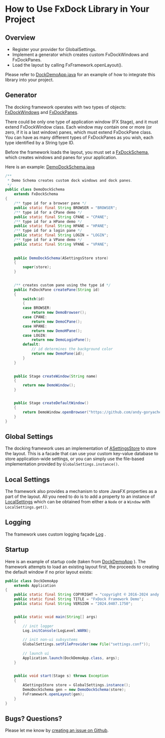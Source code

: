 # How to Use FxDock Library in Your Project

## Overview

- Register your provider for GlobalSettings.
- Implement a generator which creates custom FxDockWindows and FxDockPanes.
- Load the layout by calling FxFramework.openLayout().

Please refer to [DockDemoApp.java](../src/demo/dock/DockDemoApp.java) for an example of how to integrate this library into your project.



## Generator

The docking framework operates with two types of objects: 
[FxDockWindows](../src/goryachev/fxdock/FxDockWindow.java)
and
[FxDockPanes](../src/goryachev/fxdock/FxDockPane.java).

There could be only one type of application window (FX Stage), and it must extend FxDockWindow class.  Each window may contain one or more (or zero, if it is a last window) panes, which must extend FxDockPane class.  You can have as many different types of FxDockPanes as you wish, each type identified by a String type ID.

Before the framework loads the layout, you must set a 
[FxDockSchema](../src/goryachev/fxdock/FxDockSchema.java),
which creates windows and panes for your application.

Here is an example:
[DemoDockSchema.java](../src/demo/dock/DemoDockSchema.java)
```java
/**
 * Demo Schema creates custom dock windows and dock panes.
 */
public class DemoDockSchema
	extends FxDockSchema
{
	/** type id for a browser pane */
	public static final String BROWSER = "BROWSER";
	/** type id for a CPane demo */
	public static final String CPANE = "CPANE";
	/** type id for a HPane demo */
	public static final String HPANE = "HPANE";
	/** type id for a login pane */
	public static final String LOGIN = "LOGIN";
	/** type id for a VPane demo */
	public static final String VPANE = "VPANE";
	
	
	public DemoDockSchema(ASettingsStore store)
	{
		super(store);
	}
	

	/** creates custom pane using the type id */
	public FxDockPane createPane(String id)
	{
		switch(id)
		{
		case BROWSER:
			return new DemoBrowser();
		case CPANE:
			return new DemoCPane();
		case HPANE:
			return new DemoHPane();
		case LOGIN:
			return new DemoLoginPane();
		default:
			// id determines the background color
			return new DemoPane(id);
		}
	}
	

	public Stage createWindow(String name)
	{
		return new DemoWindow();
	}


	public Stage createDefaultWindow()
	{
		return DemoWindow.openBrowser("https://github.com/andy-goryachev/FxDock");
	}
}
```



## Global Settings

The docking framework uses an implementation of
[ASettingsStore](../src/goryachev/common/util/ASettingsStore.java)
to store the layout.  This is a facade that can use your custom key-value database to store application-wide settings, or you
can simply use the file-based implementation provided by `GlobalSettings.instance()`.



## Local Settings

The framework also provides a mechanism to store JavaFX properties as a part of the layout.  All you need to do is to add a property to an instance of
[LocalSettings](../src/goryachev/fx/settings/LocalSettings.java)
which can be obtained from either a `Node` or a `Window` with `LocalSettings.get()`.



## Logging

The framework uses custom logging façade
[Log](../src/goryachev/common/log/Log.java)
.



## Startup

Here is an example of startup code (taken from 
[DockDemoApp](../src/demo/dock/DockDemoApp.java)
).  The framework attempts to load an existing layout first, the proceeds to creating the default window if no prior layout exists:

```java
public class DockDemoApp
	extends Application
{
	public static final String COPYRIGHT = "copyright © 2016-2024 andy goryachev";
	public static final String TITLE = "FxDock Framework Demo";
	public static final String VERSION = "2024.0407.1750";


	public static void main(String[] args)
	{
		// init logger
		Log.initConsole(LogLevel.WARN);
		
		// init non-ui subsystems
		GlobalSettings.setFileProvider(new File("settings.conf"));
		
		// launch ui
		Application.launch(DockDemoApp.class, args);
	}
	

	public void start(Stage s) throws Exception
	{
		ASettingsStore store = GlobalSettings.instance();
		DemoDockSchema gen = new DemoDockSchema(store);
		FxFramework.openLayout(gen);
	}
}
```


## Bugs? Questions?

Please let me know by [creating an issue on Github](https://github.com/andy-goryachev/FxDock/issues/new).


